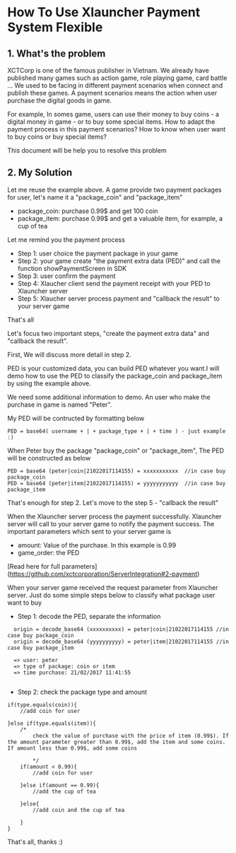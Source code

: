 # How To Use Xlauncher Payment System Flexible 

## 1. What's the problem
XCTCorp is one of the famous publisher in Vietnam. We already have published many games such as action game, role playing game, card battle ... We used to be facing in different payment scenarios when connect and publish these games. A payment scenarios means the action when user purchase the digital goods in game. 

For example, In somes game, users can use their money to buy coins - a digital money in game - or to buy some special items. 
How to adapt the payment process in this payment scenarios? How to know when user want to buy coins or buy special items?

This document will be help you to resolve this problem

## 2. My Solution
Let me reuse the example above. A game provide two payment packages for user, let's name it a "package_coin" and "package_item"

- package_coin: purchase 0.99$ and get 100 coin
- package_item: purchase 0.99$ and get a valuable item, for example, a cup of tea

Let me remind you the payment process
- Step 1: user choice the payment package in your game
- Step 2: your game create "the payment extra data (PED)" and call the function showPaymentScreen in SDK
- Step 3: user confirm the payment
- Step 4: Xlaucher client send the payment receipt with your PED to Xlauncher server
- Step 5: Xlaucher server process payment and "callback the result" to your server game

That's all

Let's focus two important steps, "create the payment extra data" and "callback the result".

First, We will discuss more detail in step 2.

PED is your customized data, you can build PED whatever you want.I will demo how to use the PED to classify the package_coin and package_item by using the example above.

We need some additional information to demo. An user who make the purchase in game is named "Peter".

My PED will be contructed by formatting below
```
PED = base64( username + | + package_type + | + time ) - just example :)
```
When Peter buy the package "package_coin" or "package_item", The PED will be constructed as below

```
PED = base64 (peter|coin|21022017114155) = xxxxxxxxxxx  //in case buy package_coin
PED = base64 (peter|item|21022017114155) = yyyyyyyyyyy  //in case buy package_item
```
That's enough for step 2. Let's move to the step 5 - "callback the result"

When the Xlauncher server process the payment successfully. Xlauncher server will call to your server game to notify the payment success. The important parameters which sent to your server game is

- amount: Value of the purchase. In this example is 0.99
- game_order: the PED

[Read here for full parameters] (https://github.com/xctcorporation/ServerIntegration#2-payment)

When your server game received the request parameter from Xlauncher server. Just do some simple steps below to classify what package user want to buy

- Step 1: decode the PED, separate the information
```
  origin = decode_base64 (xxxxxxxxxx) = peter|coin|21022017114155 //in case buy package_coin
  origin = decode_base64 (yyyyyyyyyy) = peter|item|21022017114155 //in case buy package_item
  
  => user: peter
  => type of package: coin or item
  => time purchase: 21/02/2017 11:41:55
  
```

- Step 2: check the package type and amount
```
if(type.equals(coin)){
    //add coin for user
    
}else if(type.equals(item)){
    /*
        check the value of purchase with the price of item (0.99$). If the amount parameter greater than 0.99$, add the item and some coins. If amount less than 0.99$, add some coins
        
        */
    if(amount < 0.99){
        //add coin for user
        
    }else if(amount == 0.99){
        //add the cup of tea
        
    }else{
        //add coin and the cup of tea
        
    }
}
```

That's all, thanks :)
